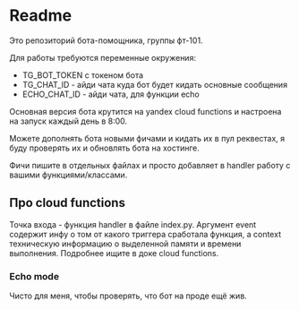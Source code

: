 # Readme

Это репозиторий бота-помощника, группы фт-101.

Для работы требуются переменные окружения: 
- TG_BOT_TOKEN с токеном бота
- TG_CHAT_ID - айди чата куда бот будет кидать основные сообщения
- ECHO_CHAT_ID - айди чата, для функции echo

Основная версия бота крутится на yandex cloud functions и настроена на запуск каждый день в 8:00.

Можете дополнять бота новыми фичами и кидать их в пул реквестах, я буду проверять их и обновлять бота на хостинге.

Фичи пишите в отдельных файлах и просто добавляет в handler работу с вашими функциями/классами.

## Про cloud functions

Точка входа - функция handler в файле index.py. Аргумент event содержит инфу о том от какого триггера сработала функция, а context техническую информацию о выделенной памяти и времени выполнения. Подробнее ищите в доке cloud functions.

### Echo mode
Чисто для меня, чтобы проверять, что бот на проде ещё жив.
